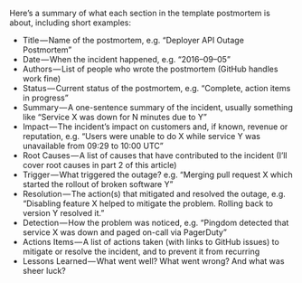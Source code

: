 Here’s a summary of what each section in the template postmortem is about, including short examples:

- Title — Name of the postmortem, e.g. “Deployer API Outage Postmortem”
- Date — When the incident happened, e.g. “2016–09–05”
- Authors — List of people who wrote the postmortem (GitHub handles work fine)
- Status — Current status of the postmortem, e.g. “Complete, action items in progress”
- Summary — A one-sentence summary of the incident, usually something like “Service X was down for N minutes due to Y”
- Impact — The incident’s impact on customers and, if known, revenue or reputation, e.g. “Users were unable to do X while service Y was unavailable from 09:29 to 10:00 UTC”
- Root Causes — A list of causes that have contributed to the incident (I’ll cover root causes in part 2 of this article)
- Trigger — What triggered the outage? e.g. “Merging pull request X which started the rollout of broken software Y”
- Resolution — The action(s) that mitigated and resolved the outage, e.g. “Disabling feature X helped to mitigate the problem. Rolling back to version Y resolved it.”
- Detection — How the problem was noticed, e.g. “Pingdom detected that service X was down and paged on-call via PagerDuty”
- Actions Items — A list of actions taken (with links to GitHub issues) to mitigate or resolve the incident, and to prevent it from recurring
- Lessons Learned — What went well? What went wrong? And what was sheer luck?

